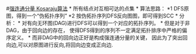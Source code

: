 #[强连通分量 Kosaraju算法](http://blog.csdn.net/dm_vincent/article/details/8554244)
	* 所有结点对互相可达的点集
	* 算法思路：
		*1 DFS原图，得到一个“伪拓扑序列”
		*2 按伪拓扑序列DFS反向图图，即可得到SCC
	* 分析：
		* 对有向无环图(DAG)进行DFS可以得到一个对应的拓扑序列。
		* 但是对于非DAG，由于回向边的存在，
		使得DFS得到的序列不一定满足拓扑排序中严格的偏序定义。
		* 而非DAG中的回向边正好是构成强连通分量的关键，
		因此为了突出回向边,可以对原图进行反向,将回向边变成正向边.




